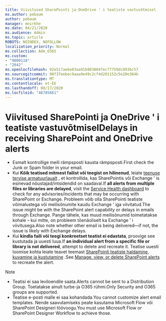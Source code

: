 ```yaml
---
title: Viivitused SharePointi ja OneDrive ' i teatiste vastuvõtmisel
ms.author: pebaum
author: pebaum
manager: mnirkhe
ms.date: 04/21/2020
ms.audience: Admin
ms.topic: article
ROBOTS: NOINDEX, NOFOLLOW
localization_priority: Normal
ms.collection: Adm_O365
ms.custom:
- "9000118"
- "2642"
ms.openlocfilehash: 92e517ae6e83aa91b9838047ec77759dc893bc57
ms.sourcegitcommit: 90f37eebec9aaa9e49c2cf4d201152c5e20e384b
ms.translationtype: MT
ms.contentlocale: et-EE
ms.lasthandoff: 08/17/2020
ms.locfileid: "46785661"
---
```

# <a name="delays-in-receiving-sharepoint-and-onedrive-alerts"></a><span data-ttu-id="0783b-102">Viivitused SharePointi ja OneDrive ' i teatiste vastuvõtmisel</span><span class="sxs-lookup"><span data-stu-id="0783b-102">Delays in receiving SharePoint and OneDrive alerts</span></span>

- <span data-ttu-id="0783b-103">Esmalt kontrollige meili rämpsposti kausta rämpsposti.</span><span class="sxs-lookup"><span data-stu-id="0783b-103">First check the Junk or Spam folder in your email.</span></span>
- <span data-ttu-id="0783b-104">Kui **Kõik teatised mitmest failist või teegist on hilinenud**, leiate [teenuse tervise armatuurlaualt](https://portal.office.com/adminportal/home?ref=/servicehealth) , et kontrollida, kas SharePointis või Exchange ' is esinevad nõustajad/intsidendid on saadaval.</span><span class="sxs-lookup"><span data-stu-id="0783b-104">If **all alerts from multiple files or libraries are delayed**, visit the [Service Health dashboard](https://portal.office.com/adminportal/home?ref=/servicehealth) to check for any advisories/incidents that may be occurring with SharePoint or Exchange.</span></span> <span data-ttu-id="0783b-105">Probleem võib olla SharePointi teatiste võimalustega või meilisõnumite kaudu Exchange ' iga viivitatud.</span><span class="sxs-lookup"><span data-stu-id="0783b-105">The issue might be with the SharePoint alert capability or delays in emails through Exchange.</span></span> <span data-ttu-id="0783b-106">Pange tähele, kas muud meilisõnumid toimetatakse kohale – kui mitte, on probleem tõenäoliselt ka Exchange ' i viivitusega.</span><span class="sxs-lookup"><span data-stu-id="0783b-106">Also note whether other email is being delivered—if not, the issue is likely with Exchange delays.</span></span>
- <span data-ttu-id="0783b-107">Kui **kindla faili või teegi konkreetset teatist ei edastata**, proovige see kustutada ja uuesti luua.</span><span class="sxs-lookup"><span data-stu-id="0783b-107">If **an individual alert from a specific file or library is not delivered**, attempt to delete and recreate it.</span></span> <span data-ttu-id="0783b-108">Teatise uuesti loomise kohta leiate teavet teemast [SharePointi teatiste haldamine, kuvamine ja kustutamine](https://support.microsoft.com/office/99dfb19c-9a90-4a8c-aba1-aa8c8afb0de2) .</span><span class="sxs-lookup"><span data-stu-id="0783b-108">See [Manage, view, or delete SharePoint alerts](https://support.microsoft.com/office/99dfb19c-9a90-4a8c-aba1-aa8c8afb0de2) to recreate the alert.</span></span>

> [!NOTE]
> - <span data-ttu-id="0783b-109">Teatisi ei saa leviloendile saata.</span><span class="sxs-lookup"><span data-stu-id="0783b-109">Alerts cannot be sent to a Distribution Group.</span></span> <span data-ttu-id="0783b-110">Toetatakse ainult turbe-ja O365 rühmi.</span><span class="sxs-lookup"><span data-stu-id="0783b-110">Only Security and O365 groups are supported.</span></span>
> - <span data-ttu-id="0783b-111">Teatise e-posti malle ei saa kohandada.</span><span class="sxs-lookup"><span data-stu-id="0783b-111">You cannot customize alert email templates.</span></span> <span data-ttu-id="0783b-112">Nende saavutamiseks peate kasutama Microsoft Flow või SharePoint Designeri töövoogu.</span><span class="sxs-lookup"><span data-stu-id="0783b-112">You must use Microsoft Flow or SharePoint Designer Workflow to achieve those.</span></span>
